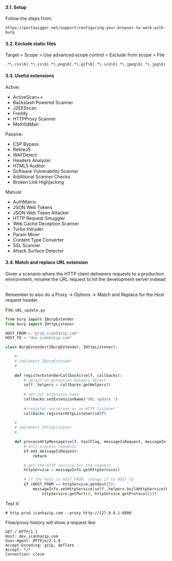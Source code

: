 #### 3.1. Setup

Follow the steps from:
```
https://portswigger.net/support/configuring-your-browser-to-work-with-burp
```


#### 3.2. Exclude static files

Target > Scope > Use advanced scope control > Exclude from scope > File
```
.*\.css\b|.*\.js\b|.*\.png\b|.*\.gif\b|.*\.ico\b|.*\.jpeg\b|.*\.jpg\b|.*\.ttf\b|.*\.svg\b|.*\.woff2\b
```


#### 3.3. Useful extensions

Active:
- ActiveScan++
- Backslash Powered Scanner
- J2EESscan
- Freddy
- HTTPProxy Scanner
- Meth0dMan

Passive:
- CSP Bypass
- RetireJS
- WAFDetect
- Headers Analyzer
- HTML5 Auditor
- Software Vulnerability Scanner
- Additional Scanner Checks
- Broken Link Highjacking

Manual:
- AuthMatrix
- JSON Web Tokens
- JSON Web Token Attacker
- HTTP Request Smuggler
- Web Cache Deception Scanner
- Turbo Intruder
- Param Miner
- Content Type Converter
- SSL Scanner
- Attack Surface Detector

#### 3.4. Match and replace URL extension

Given a scenario where the HTTP client deliverers requests to a production environment,
rename the URL request to hit the development server instead . 

Remember to also do a Proxy -> Options -> Match and Replace for the Host request header.

File: `URL_update.py`
```python
from burp import IBurpExtender
from burp import IHttpListener

HOST_FROM = "prod.icanhazip.com"
HOST_TO = "dev.icanhazip.com"

class BurpExtender(IBurpExtender, IHttpListener):

    #
    # implement IBurpExtender
    #
    
    def	registerExtenderCallbacks(self, callbacks):
        # obtain an extension helpers object
        self._helpers = callbacks.getHelpers()
        
        # set our extension name
        callbacks.setExtensionName("URL update.")
        
        # register ourselves as an HTTP listener
        callbacks.registerHttpListener(self)

    #
    # implement IHttpListener
    #
    
    def processHttpMessage(self, toolFlag, messageIsRequest, messageInfo):
        # only process requests
        if not messageIsRequest:
            return

        # get the HTTP service for the request
        httpService = messageInfo.getHttpService()
        
        # if the host is HOST_FROM, change it to HOST_TO
        if (HOST_FROM == httpService.getHost()):
            messageInfo.setHttpService(self._helpers.buildHttpService(HOST_TO,
                httpService.getPort(), httpService.getProtocol()))

```

Test it:
```
# http prod.icanhazip.com --proxy http://127.0.0.1:8080
```

Flow/proxy history will show a request like:
```
GET / HTTP/1.1
Host: dev.icanhazip.com
User-Agent: HTTPie/2.1.0
Accept-Encoding: gzip, deflate
Accept: */*
Connection: close
```
